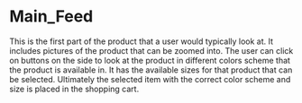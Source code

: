 # Main_Feed
This is the first part of the product that a user would typically look at. It includes pictures of the product that can be zoomed into. The user can click on buttons on the side to look at the product in different colors scheme that the product is available in.  It has the available sizes for that product that can be selected. Ultimately the selected item with the correct color scheme and size is placed in the shopping cart.
